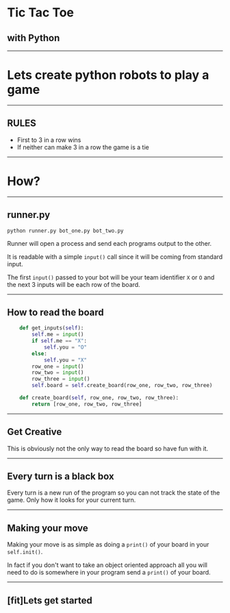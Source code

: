 # Tic Tac Toe

## with Python

---

# Lets create python robots to play a game

---

## RULES

* First to 3 in a row wins
* If neither can make 3 in a row the game is a tie

---

# How?

---

## runner.py

```
python runner.py bot_one.py bot_two.py
```

Runner will open a process and send each programs output to the other.

It is readable with a simple `input()` call since it will be coming from standard input.

The first `input()` passed to your bot will be your team identifier `X` or `O` and the next 3 inputs will be each row of the board.

---

## How to read the board

```py
    def get_inputs(self):
        self.me = input()
        if self.me == "X":
            self.you = "O"
        else:
            self.you = "X"
        row_one = input()
        row_two = input()
        row_three = input()
        self.board = self.create_board(row_one, row_two, row_three)

    def create_board(self, row_one, row_two, row_three):
        return [row_one, row_two, row_three]
```

---

## Get Creative

This is obviously not the only way to read the board so have fun with it.

---

## Every turn is a black box

Every turn is a new run of the program so you can not track the state of the game. Only how it looks for your current turn.

---

## Making your move

Making your move is as simple as doing a `print()` of your board in your `self.init()`.

In fact if you don't want to take an object oriented approach all you will need to do is somewhere in your program send a `print()` of your board.

---

## [fit]Lets get started

